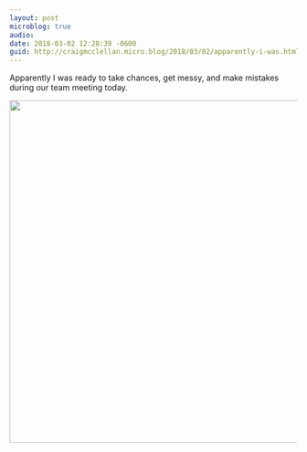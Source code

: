 ```yaml
---
layout: post
microblog: true
audio: 
date: 2018-03-02 12:28:39 -0600
guid: http://craigmcclellan.micro.blog/2018/03/02/apparently-i-was.html
---
```

Apparently I was ready to take chances, get messy, and make mistakes during our team meeting today.

<img src="http://craigmcclellan.com/uploads/2018/fc16a2df64.jpg" width="599" height="600" />
